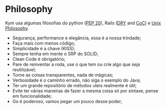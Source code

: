 # Philosophy

Kym usa algumas filosofias do python ([PEP 20](https://en.wikipedia.org/wiki/Zen\_of\_Python)), Rails ([DRY](https://en.wikipedia.org/wiki/Don't\_repeat\_yourself) and [CoC](https://en.wikipedia.org/wiki/Convention\_over\_configuration)) e [Unix Philosophy](https://en.wikipedia.org/wiki/Unix\_philosophy).

* Segurança, performance e elegância, essa é a nossa trindade;
* Faça mais com menos código;
* Simplicidade é a chave (KISS);
* Sempre tenha em mente o SRP do SOLID;
* Clean Code é obrigatório;
* Pare de reinventar a roda, use o que tem ou crie algo que seja reutilizável;
* Torne as coisas transparentes, nada de  mágicas;
* Verbosidade é o caminho errado, não siga o exemplo do Java;
* Ter um grande repositório de métodos uteis realmente é útil;
* Evite ter várias maneiras de fazer a mesma coisa só por sintaxe, pense em funcionalidade;
* Go é poderoso, vamos pegar um pouco desse poder;
